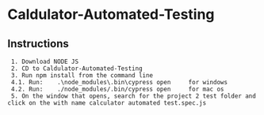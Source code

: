 # Caldulator-Automated-Testing

## Instructions
     1. Download NODE JS
     2. CD to Caldulator-Automated-Testing
     3. Run npm install from the command line
     4.1. Run:    .\node_modules\.bin\cypress open     for windows
     4.2. Run:    ./node_modules/.bin/cypress open     for mac os
     5. On the window that opens, search for the project 2 test folder and click on the with name calculator automated test.spec.js